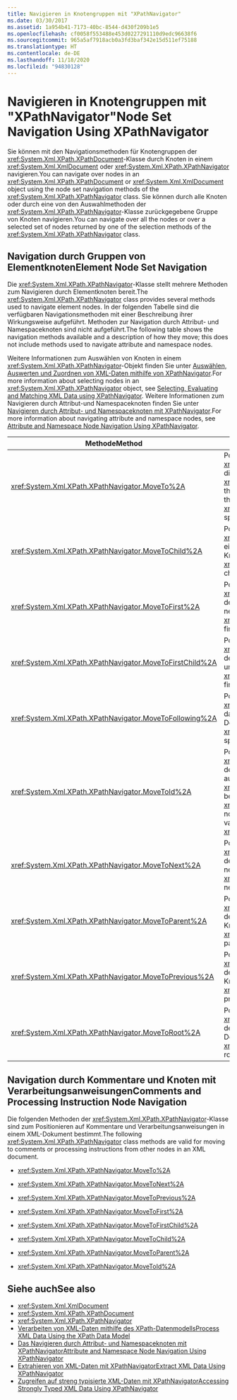 ```yaml
---
title: Navigieren in Knotengruppen mit "XPathNavigator"
ms.date: 03/30/2017
ms.assetid: 1a954b41-7173-40bc-8544-d430f209b1e5
ms.openlocfilehash: cf0058f553488e453d0227291110d9edc96638f6
ms.sourcegitcommit: 965a5af7918acb0a3fd3baf342e15d511ef75188
ms.translationtype: HT
ms.contentlocale: de-DE
ms.lasthandoff: 11/18/2020
ms.locfileid: "94830128"
---
```

# <a name="node-set-navigation-using-xpathnavigator"></a><span data-ttu-id="f6548-102">Navigieren in Knotengruppen mit "XPathNavigator"</span><span class="sxs-lookup"><span data-stu-id="f6548-102">Node Set Navigation Using XPathNavigator</span></span>
<span data-ttu-id="f6548-103">Sie können mit den Navigationsmethoden für Knotengruppen der <xref:System.Xml.XPath.XPathDocument>-Klasse durch Knoten in einem <xref:System.Xml.XmlDocument> oder <xref:System.Xml.XPath.XPathNavigator> navigieren.</span><span class="sxs-lookup"><span data-stu-id="f6548-103">You can navigate over nodes in an <xref:System.Xml.XPath.XPathDocument> or <xref:System.Xml.XmlDocument> object using the node set navigation methods of the <xref:System.Xml.XPath.XPathNavigator> class.</span></span> <span data-ttu-id="f6548-104">Sie können durch alle Knoten oder durch eine von den Auswahlmethoden der <xref:System.Xml.XPath.XPathNavigator>-Klasse zurückgegebene Gruppe von Knoten navigieren.</span><span class="sxs-lookup"><span data-stu-id="f6548-104">You can navigate over all the nodes or over a selected set of nodes returned by one of the selection methods of the <xref:System.Xml.XPath.XPathNavigator> class.</span></span>  
  
## <a name="element-node-set-navigation"></a><span data-ttu-id="f6548-105">Navigation durch Gruppen von Elementknoten</span><span class="sxs-lookup"><span data-stu-id="f6548-105">Element Node Set Navigation</span></span>  
 <span data-ttu-id="f6548-106">Die <xref:System.Xml.XPath.XPathNavigator>-Klasse stellt mehrere Methoden zum Navigieren durch Elementknoten bereit.</span><span class="sxs-lookup"><span data-stu-id="f6548-106">The <xref:System.Xml.XPath.XPathNavigator> class provides several methods used to navigate element nodes.</span></span> <span data-ttu-id="f6548-107">In der folgenden Tabelle sind die verfügbaren Navigationsmethoden mit einer Beschreibung ihrer Wirkungsweise aufgeführt. Methoden zur Navigation durch Attribut- und Namespaceknoten sind nicht aufgeführt.</span><span class="sxs-lookup"><span data-stu-id="f6548-107">The following table shows the navigation methods available and a description of how they move; this does not include methods used to navigate attribute and namespace nodes.</span></span>  
  
 <span data-ttu-id="f6548-108">Weitere Informationen zum Auswählen von Knoten in einem <xref:System.Xml.XPath.XPathNavigator>-Objekt finden Sie unter [Auswählen, Auswerten und Zuordnen von XML-Daten mithilfe von XPathNavigator](selecting-evaluating-and-matching-xml-data-using-xpathnavigator.md).</span><span class="sxs-lookup"><span data-stu-id="f6548-108">For more information about selecting nodes in an <xref:System.Xml.XPath.XPathNavigator> object, see [Selecting, Evaluating and Matching XML Data using XPathNavigator](selecting-evaluating-and-matching-xml-data-using-xpathnavigator.md).</span></span> <span data-ttu-id="f6548-109">Weitere Informationen zum Navigieren durch Attribut-und Namespaceknoten finden Sie unter [Navigieren durch Attribut- und Namespaceknoten mit XPathNavigator](attribute-and-namespace-node-navigation-using-xpathnavigator.md).</span><span class="sxs-lookup"><span data-stu-id="f6548-109">For more information about navigating attribute and namespace nodes, see [Attribute and Namespace Node Navigation Using XPathNavigator](attribute-and-namespace-node-navigation-using-xpathnavigator.md).</span></span>  
  
|<span data-ttu-id="f6548-110">Methode</span><span class="sxs-lookup"><span data-stu-id="f6548-110">Method</span></span>|<span data-ttu-id="f6548-111">Beschreibung</span><span class="sxs-lookup"><span data-stu-id="f6548-111">Description</span></span>|  
|------------|-----------------|  
|<xref:System.Xml.XPath.XPathNavigator.MoveTo%2A>|<span data-ttu-id="f6548-112">Positioniert den <xref:System.Xml.XPath.XPathNavigator> auf die Position des angegebenen <xref:System.Xml.XPath.XPathNavigator>.</span><span class="sxs-lookup"><span data-stu-id="f6548-112">Moves the <xref:System.Xml.XPath.XPathNavigator> to the same position of the <xref:System.Xml.XPath.XPathNavigator> specified.</span></span>|  
|<xref:System.Xml.XPath.XPathNavigator.MoveToChild%2A>|<span data-ttu-id="f6548-113">Positioniert den <xref:System.Xml.XPath.XPathNavigator> auf einen dem aktuellen Knoten untergeordneten Knoten.</span><span class="sxs-lookup"><span data-stu-id="f6548-113">Moves the <xref:System.Xml.XPath.XPathNavigator> to a child node of the current node.</span></span>|  
|<xref:System.Xml.XPath.XPathNavigator.MoveToFirst%2A>|<span data-ttu-id="f6548-114">Positioniert den <xref:System.Xml.XPath.XPathNavigator> auf den ersten dem aktuellen Knoten nebengeordneten Knoten.</span><span class="sxs-lookup"><span data-stu-id="f6548-114">Moves the <xref:System.Xml.XPath.XPathNavigator> to the first sibling node of the current node.</span></span>|  
|<xref:System.Xml.XPath.XPathNavigator.MoveToFirstChild%2A>|<span data-ttu-id="f6548-115">Positioniert den <xref:System.Xml.XPath.XPathNavigator> auf den ersten dem aktuellen Knoten untergeordneten Knoten.</span><span class="sxs-lookup"><span data-stu-id="f6548-115">Moves the <xref:System.Xml.XPath.XPathNavigator> to the first child node of the current node.</span></span>|  
|<xref:System.Xml.XPath.XPathNavigator.MoveToFollowing%2A>|<span data-ttu-id="f6548-116">Positioniert den <xref:System.Xml.XPath.XPathNavigator> auf das nächste Element in Dokumentreihenfolge.</span><span class="sxs-lookup"><span data-stu-id="f6548-116">Moves the <xref:System.Xml.XPath.XPathNavigator> to the specified element in document order.</span></span>|  
|<xref:System.Xml.XPath.XPathNavigator.MoveToId%2A>|<span data-ttu-id="f6548-117">Positioniert den <xref:System.Xml.XPath.XPathNavigator> auf den Knoten, der ein Attribut vom Typ `ID` aufweist und einen dem angegebenen <xref:System.String> entsprechenden Wert besitzt.</span><span class="sxs-lookup"><span data-stu-id="f6548-117">Moves the <xref:System.Xml.XPath.XPathNavigator> to the node that has an attribute of type `ID` with a value that matches the given <xref:System.String>.</span></span>|  
|<xref:System.Xml.XPath.XPathNavigator.MoveToNext%2A>|<span data-ttu-id="f6548-118">Positioniert den <xref:System.Xml.XPath.XPathNavigator> auf den nächsten dem aktuellen Knoten nebengeordneten Knoten.</span><span class="sxs-lookup"><span data-stu-id="f6548-118">Moves the <xref:System.Xml.XPath.XPathNavigator> to the next sibling node of the current node.</span></span>|  
|<xref:System.Xml.XPath.XPathNavigator.MoveToParent%2A>|<span data-ttu-id="f6548-119">Positioniert den <xref:System.Xml.XPath.XPathNavigator> auf den dem aktuellen Knoten übergeordneten Knoten.</span><span class="sxs-lookup"><span data-stu-id="f6548-119">Moves the <xref:System.Xml.XPath.XPathNavigator> to the parent node of the current node.</span></span>|  
|<xref:System.Xml.XPath.XPathNavigator.MoveToPrevious%2A>|<span data-ttu-id="f6548-120">Positioniert den <xref:System.Xml.XPath.XPathNavigator> auf den vorhergehenden nebengeordneten Knoten des aktuellen Knotens.</span><span class="sxs-lookup"><span data-stu-id="f6548-120">Moves the <xref:System.Xml.XPath.XPathNavigator> to the previous sibling node of the current node.</span></span>|  
|<xref:System.Xml.XPath.XPathNavigator.MoveToRoot%2A>|<span data-ttu-id="f6548-121">Positioniert den <xref:System.Xml.XPath.XPathNavigator> auf den Stammknoten des XML-Dokuments.</span><span class="sxs-lookup"><span data-stu-id="f6548-121">Moves the <xref:System.Xml.XPath.XPathNavigator> to the root node of the XML document.</span></span>|  
  
## <a name="comments-and-processing-instruction-node-navigation"></a><span data-ttu-id="f6548-122">Navigation durch Kommentare und Knoten mit Verarbeitungsanweisungen</span><span class="sxs-lookup"><span data-stu-id="f6548-122">Comments and Processing Instruction Node Navigation</span></span>  
 <span data-ttu-id="f6548-123">Die folgenden Methoden der <xref:System.Xml.XPath.XPathNavigator>-Klasse sind zum Positionieren auf Kommentare und Verarbeitungsanweisungen in einem XML-Dokument bestimmt.</span><span class="sxs-lookup"><span data-stu-id="f6548-123">The following <xref:System.Xml.XPath.XPathNavigator> class methods are valid for moving to comments or processing instructions from other nodes in an XML document.</span></span>  
  
- <xref:System.Xml.XPath.XPathNavigator.MoveTo%2A>  
  
- <xref:System.Xml.XPath.XPathNavigator.MoveToNext%2A>  
  
- <xref:System.Xml.XPath.XPathNavigator.MoveToPrevious%2A>  
  
- <xref:System.Xml.XPath.XPathNavigator.MoveToFirst%2A>  
  
- <xref:System.Xml.XPath.XPathNavigator.MoveToFirstChild%2A>  
  
- <xref:System.Xml.XPath.XPathNavigator.MoveToChild%2A>  
  
- <xref:System.Xml.XPath.XPathNavigator.MoveToParent%2A>  
  
- <xref:System.Xml.XPath.XPathNavigator.MoveToId%2A>  
  
## <a name="see-also"></a><span data-ttu-id="f6548-124">Siehe auch</span><span class="sxs-lookup"><span data-stu-id="f6548-124">See also</span></span>

- <xref:System.Xml.XmlDocument>
- <xref:System.Xml.XPath.XPathDocument>
- <xref:System.Xml.XPath.XPathNavigator>
- [<span data-ttu-id="f6548-125">Verarbeiten von XML-Daten mithilfe des XPath-Datenmodells</span><span class="sxs-lookup"><span data-stu-id="f6548-125">Process XML Data Using the XPath Data Model</span></span>](process-xml-data-using-the-xpath-data-model.md)
- [<span data-ttu-id="f6548-126">Das Navigieren durch Attribut- und Namespaceknoten mit XPathNavigator</span><span class="sxs-lookup"><span data-stu-id="f6548-126">Attribute and Namespace Node Navigation Using XPathNavigator</span></span>](attribute-and-namespace-node-navigation-using-xpathnavigator.md)
- [<span data-ttu-id="f6548-127">Extrahieren von XML-Daten mit XPathNavigator</span><span class="sxs-lookup"><span data-stu-id="f6548-127">Extract XML Data Using XPathNavigator</span></span>](extract-xml-data-using-xpathnavigator.md)
- [<span data-ttu-id="f6548-128">Zugreifen auf streng typisierte XML-Daten mit XPathNavigator</span><span class="sxs-lookup"><span data-stu-id="f6548-128">Accessing Strongly Typed XML Data Using XPathNavigator</span></span>](accessing-strongly-typed-xml-data-using-xpathnavigator.md)
